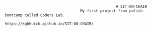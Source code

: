                                                       # SIT-ON-CHAIR
                                      My first project from polish bootcamp called Coders Lab.
                                            https://kghhuick.github.io/SIT-ON-CHAIR/
                                         
